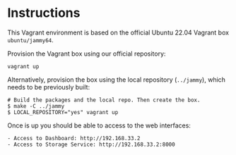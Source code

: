 # Instructions

This Vagrant environment is based on the official Ubuntu 22.04 Vagrant box
`ubuntu/jammy64`.

Provision the Vagrant box using our official repository:

    vagrant up

Alternatively, provision the box using the local repository (`../jammy`),
which needs to be previously built:

    # Build the packages and the local repo. Then create the box.
    $ make -C ../jammy
    $ LOCAL_REPOSITORY="yes" vagrant up

Once is up you should be able to access to the web interfaces:

    - Access to Dashboard: http://192.168.33.2
    - Access to Storage Service: http://192.168.33.2:8000
